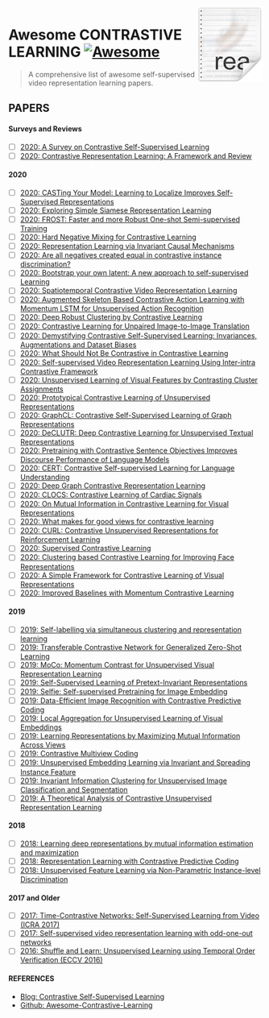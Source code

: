<img src="papers.png" align="right" />

# Awesome CONTRASTIVE LEARNING [![Awesome](https://cdn.rawgit.com/sindresorhus/awesome/d7305f38d29fed78fa85652e3a63e154dd8e8829/media/badge.svg)](https://github.com/sindresorhus/awesome#readme)
> A comprehensive list of awesome self-supervised video representation learning papers.

## PAPERS

#### Surveys and Reviews

- [ ] [2020: A Survey on Contrastive Self-Supervised Learning](https://arxiv.org/abs/2011.00362)
- [ ] [2020: Contrastive Representation Learning: A Framework and Review](https://arxiv.org/abs/2010.05113)

#### 2020

- [ ] [2020: CASTing Your Model: Learning to Localize Improves Self-Supervised Representations](https://arxiv.org/pdf/2012.04630.pdf)
- [ ] [2020: Exploring Simple Siamese Representation Learning](https://arxiv.org/abs/2011.10566)
- [ ] [2020: FROST: Faster and more Robust One-shot Semi-supervised Training](https://arxiv.org/abs/2011.09471)
- [ ] [2020: Hard Negative Mixing for Contrastive Learning](https://arxiv.org/abs/2010.01028)
- [ ] [2020: Representation Learning via Invariant Causal Mechanisms](https://arxiv.org/abs/2010.07922)
- [ ] [2020: Are all negatives created equal in contrastive instance discrimination?](https://arxiv.org/abs/2010.06682)
- [ ] [2020: Bootstrap your own latent: A new approach to self-supervised Learning](https://arxiv.org/abs/2006.07733)
- [ ] [2020: Spatiotemporal Contrastive Video Representation Learning](https://arxiv.org/abs/2008.03800)
- [ ] [2020: Augmented Skeleton Based Contrastive Action Learning with Momentum LSTM for Unsupervised Action Recognition](https://arxiv.org/abs/2008.00188)
- [ ] [2020: Deep Robust Clustering by Contrastive Learning](https://arxiv.org/abs/2008.03030)
- [ ] [2020: Contrastive Learning for Unpaired Image-to-Image Translation](https://arxiv.org/abs/2007.15651)
- [ ] [2020: Demystifying Contrastive Self-Supervised Learning: Invariances, Augmentations and Dataset Biases](https://arxiv.org/abs/2007.13916)
- [ ] [2020: What Should Not Be Contrastive in Contrastive Learning](https://arxiv.org/abs/2008.05659)
- [ ] [2020: Self-supervised Video Representation Learning Using Inter-intra Contrastive Framework](https://arxiv.org/abs/2008.02531)
- [ ] [2020: Unsupervised Learning of Visual Features by Contrasting Cluster Assignments](https://arxiv.org/abs/2006.09882)
- [ ] [2020: Prototypical Contrastive Learning of Unsupervised Representations](https://arxiv.org/abs/2005.04966)
- [ ] [2020: GraphCL: Contrastive Self-Supervised Learning of Graph Representations](https://arxiv.org/abs/2007.08025)
- [ ] [2020: DeCLUTR: Deep Contrastive Learning for Unsupervised Textual Representations](https://arxiv.org/abs/2006.03659)
- [ ] [2020: Pretraining with Contrastive Sentence Objectives Improves Discourse Performance of Language Models](https://arxiv.org/abs/2005.10389)
- [ ] [2020: CERT: Contrastive Self-supervised Learning for Language Understanding](https://arxiv.org/abs/2005.12766)
- [ ] [2020: Deep Graph Contrastive Representation Learning](https://arxiv.org/abs/2006.04131v1)
- [ ] [2020: CLOCS: Contrastive Learning of Cardiac Signals](https://arxiv.org/abs/2005.13249v1)
- [ ] [2020: On Mutual Information in Contrastive Learning for Visual Representations](https://arxiv.org/abs/2005.13149v2)
- [ ] [2020: What makes for good views for contrastive learning](https://arxiv.org/abs/2005.10243v1)
- [ ] [2020: CURL: Contrastive Unsupervised Representations for Reinforcement Learning](https://arxiv.org/abs/2004.04136v2)
- [ ] [2020: Supervised Contrastive Learning](https://arxiv.org/abs/2004.11362v1)
- [ ] [2020: Clustering based Contrastive Learning for Improving Face Representations](https://arxiv.org/abs/2004.02195v1)
- [ ] [2020: A Simple Framework for Contrastive Learning of Visual Representations](https://arxiv.org/pdf/2002.05709.pdf)
- [ ] [2020: Improved Baselines with Momentum Contrastive Learning](https://arxiv.org/abs/2003.04297v1)

#### 2019

- [ ] [2019: Self-labelling via simultaneous clustering and representation learning](https://arxiv.org/abs/1911.05371)
- [ ] [2019: Transferable Contrastive Network for Generalized Zero-Shot Learning](https://arxiv.org/abs/1908.05832v1)
- [ ] [2019: MoCo: Momentum Contrast for Unsupervised Visual Representation Learning](https://arxiv.org/abs/1911.05722)
- [ ] [2019: Self-Supervised Learning of Pretext-Invariant Representations](https://arxiv.org/pdf/1912.01991.pdf)
- [ ] [2019: Selfie: Self-supervised Pretraining for Image Embedding](https://arxiv.org/abs/1906.02940)
- [ ] [2019: Data-Efficient Image Recognition with Contrastive Predictive Coding](https://arxiv.org/abs/1905.09272)
- [ ] [2019: Local Aggregation for Unsupervised Learning of Visual Embeddings](https://arxiv.org/abs/1903.12355)
- [ ] [2019: Learning Representations by Maximizing Mutual Information Across Views](https://arxiv.org/abs/1906.00910)
- [ ] [2019: Contrastive Multiview Coding](https://arxiv.org/abs/1906.05849)
- [ ] [2019: Unsupervised Embedding Learning via Invariant and Spreading Instance Feature](https://arxiv.org/abs/1904.03436)
- [ ] [2019: Invariant Information Clustering for Unsupervised Image Classification and Segmentation](https://arxiv.org/abs/1807.06653)
- [ ] [2019: A Theoretical Analysis of Contrastive Unsupervised Representation Learning](https://arxiv.org/abs/1902.09229)

#### 2018

- [ ] [2018: Learning deep representations by mutual information estimation and maximization](https://arxiv.org/abs/1808.06670)
- [ ] [2018: Representation Learning with Contrastive Predictive Coding](https://arxiv.org/abs/1807.03748)
- [ ] [2018: Unsupervised Feature Learning via Non-Parametric Instance-level Discrimination](https://arxiv.org/abs/1805.01978)

#### 2017 and Older

- [ ] [2017: Time-Contrastive Networks: Self-Supervised Learning from Video (ICRA 2017)](https://arxiv.org/abs/1704.06888)
- [ ] [2017: Self-supervised video representation learning with odd-one-out networks](https://openaccess.thecvf.com/content_cvpr_2017/html/Fernando_Self-Supervised_Video_Representation_CVPR_2017_paper.html)
- [ ] [2016: Shuffle and Learn: Unsupervised Learning using Temporal Order Verification (ECCV 2016)](https://arxiv.org/abs/1603.08561)
#### REFERENCES

- [Blog: Contrastive Self-Supervised Learning](https://ankeshanand.com/blog/2020/01/26/contrative-self-supervised-learning.html)
- [Github: Awesome-Contrastive-Learning](https://github.com/HobbitLong/PyContrast/blob/master/AWESOME_CONTRASTIVE_LEARNING.md)
